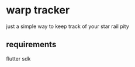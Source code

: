 # warp tracker

just a simple way to keep track of your star rail pity

## requirements

flutter sdk